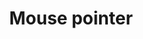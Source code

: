 ---
title: Mouse pointer
tags: ["mouse", "pointer"]
icon: mouse-pointer
svg: '<svg xmlns="http://www.w3.org/2000/svg" width="24" height="24" fill="none" viewBox="0 0 24 24" stroke-width="1.5" stroke-linecap="round" stroke-linejoin="round" stroke="currentColor"><path d="m12.866 12.866 5.628-2.412c.942-.404.886-1.758-.086-2.082L5.469 4.059c-.871-.29-1.7.539-1.41 1.41l4.313 12.939c.324.972 1.678 1.028 2.082.086l2.412-5.628Zm0 0L20 20"/></svg>'
---